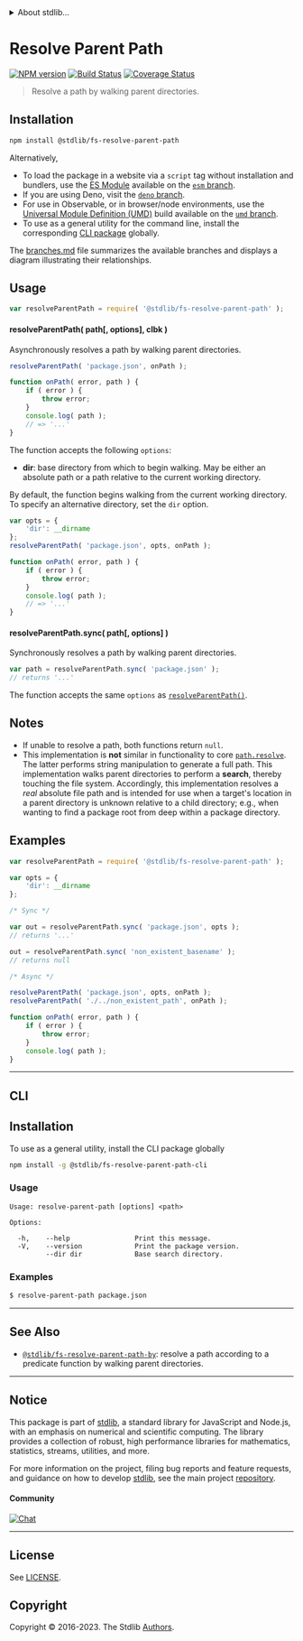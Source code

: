 <!--

@license Apache-2.0

Copyright (c) 2018 The Stdlib Authors.

Licensed under the Apache License, Version 2.0 (the "License");
you may not use this file except in compliance with the License.
You may obtain a copy of the License at

   http://www.apache.org/licenses/LICENSE-2.0

Unless required by applicable law or agreed to in writing, software
distributed under the License is distributed on an "AS IS" BASIS,
WITHOUT WARRANTIES OR CONDITIONS OF ANY KIND, either express or implied.
See the License for the specific language governing permissions and
limitations under the License.

-->


<details>
  <summary>
    About stdlib...
  </summary>
  <p>We believe in a future in which the web is a preferred environment for numerical computation. To help realize this future, we've built stdlib. stdlib is a standard library, with an emphasis on numerical and scientific computation, written in JavaScript (and C) for execution in browsers and in Node.js.</p>
  <p>The library is fully decomposable, being architected in such a way that you can swap out and mix and match APIs and functionality to cater to your exact preferences and use cases.</p>
  <p>When you use stdlib, you can be absolutely certain that you are using the most thorough, rigorous, well-written, studied, documented, tested, measured, and high-quality code out there.</p>
  <p>To join us in bringing numerical computing to the web, get started by checking us out on <a href="https://github.com/stdlib-js/stdlib">GitHub</a>, and please consider <a href="https://opencollective.com/stdlib">financially supporting stdlib</a>. We greatly appreciate your continued support!</p>
</details>

# Resolve Parent Path

[![NPM version][npm-image]][npm-url] [![Build Status][test-image]][test-url] [![Coverage Status][coverage-image]][coverage-url] <!-- [![dependencies][dependencies-image]][dependencies-url] -->

> Resolve a path by walking parent directories.

<section class="installation">

## Installation

```bash
npm install @stdlib/fs-resolve-parent-path
```

Alternatively,

-   To load the package in a website via a `script` tag without installation and bundlers, use the [ES Module][es-module] available on the [`esm` branch][esm-url].
-   If you are using Deno, visit the [`deno` branch][deno-url].
-   For use in Observable, or in browser/node environments, use the [Universal Module Definition (UMD)][umd] build available on the [`umd` branch][umd-url].
-   To use as a general utility for the command line, install the corresponding [CLI package][cli-section] globally.

The [branches.md][branches-url] file summarizes the available branches and displays a diagram illustrating their relationships.

</section>

<section class="usage">

## Usage

```javascript
var resolveParentPath = require( '@stdlib/fs-resolve-parent-path' );
```

<a name="resolve-parent-path"></a>

#### resolveParentPath( path\[, options], clbk )

Asynchronously resolves a path by walking parent directories.

```javascript
resolveParentPath( 'package.json', onPath );

function onPath( error, path ) {
    if ( error ) {
        throw error;
    }
    console.log( path );
    // => '...'
}
```

The function accepts the following `options`:

-   **dir**: base directory from which to begin walking. May be either an absolute path or a path relative to the current working directory.

By default, the function begins walking from the current working directory. To specify an alternative directory, set the `dir` option.

```javascript
var opts = {
    'dir': __dirname
};
resolveParentPath( 'package.json', opts, onPath );

function onPath( error, path ) {
    if ( error ) {
        throw error;
    }
    console.log( path );
    // => '...'
}
```

#### resolveParentPath.sync( path\[, options] )

Synchronously resolves a path by walking parent directories.

```javascript
var path = resolveParentPath.sync( 'package.json' );
// returns '...'
```

The function accepts the same `options` as [`resolveParentPath()`](#resolve-parent-path).

</section>

<!-- /.usage -->

<section class="notes">

## Notes

-   If unable to resolve a path, both functions return `null`.
-   This implementation is **not** similar in functionality to core [`path.resolve`][node-core-path-resolve]. The latter performs string manipulation to generate a full path. This implementation walks parent directories to perform a **search**, thereby touching the file system. Accordingly, this implementation resolves a _real_ absolute file path and is intended for use when a target's location in a parent directory is unknown relative to a child directory; e.g., when wanting to find a package root from deep within a package directory. 

</section>

<!-- /.notes -->

<section class="examples">

## Examples

<!-- eslint no-undef: "error" -->

```javascript
var resolveParentPath = require( '@stdlib/fs-resolve-parent-path' );

var opts = {
    'dir': __dirname
};

/* Sync */

var out = resolveParentPath.sync( 'package.json', opts );
// returns '...'

out = resolveParentPath.sync( 'non_existent_basename' );
// returns null

/* Async */

resolveParentPath( 'package.json', opts, onPath );
resolveParentPath( './../non_existent_path', onPath );

function onPath( error, path ) {
    if ( error ) {
        throw error;
    }
    console.log( path );
}
```

</section>

<!-- /.examples -->

* * *

<section class="cli">

## CLI

<section class="installation">

## Installation

To use as a general utility, install the CLI package globally

```bash
npm install -g @stdlib/fs-resolve-parent-path-cli
```

</section>

<!-- CLI usage documentation. -->

<section class="usage">

### Usage

```text
Usage: resolve-parent-path [options] <path>

Options:

  -h,    --help                Print this message.
  -V,    --version             Print the package version.
         --dir dir             Base search directory.
```

</section>

<!-- /.usage -->

<section class="examples">

### Examples

```bash
$ resolve-parent-path package.json
```

</section>

<!-- /.examples -->

</section>

<!-- /.cli -->

<!-- Section for related `stdlib` packages. Do not manually edit this section, as it is automatically populated. -->

<section class="related">

* * *

## See Also

-   <span class="package-name">[`@stdlib/fs-resolve-parent-path-by`][@stdlib/fs/resolve-parent-path-by]</span><span class="delimiter">: </span><span class="description">resolve a path according to a predicate function by walking parent directories.</span>

</section>

<!-- /.related -->

<!-- Section for all links. Make sure to keep an empty line after the `section` element and another before the `/section` close. -->


<section class="main-repo" >

* * *

## Notice

This package is part of [stdlib][stdlib], a standard library for JavaScript and Node.js, with an emphasis on numerical and scientific computing. The library provides a collection of robust, high performance libraries for mathematics, statistics, streams, utilities, and more.

For more information on the project, filing bug reports and feature requests, and guidance on how to develop [stdlib][stdlib], see the main project [repository][stdlib].

#### Community

[![Chat][chat-image]][chat-url]

---

## License

See [LICENSE][stdlib-license].


## Copyright

Copyright &copy; 2016-2023. The Stdlib [Authors][stdlib-authors].

</section>

<!-- /.stdlib -->

<!-- Section for all links. Make sure to keep an empty line after the `section` element and another before the `/section` close. -->

<section class="links">

[npm-image]: http://img.shields.io/npm/v/@stdlib/fs-resolve-parent-path.svg
[npm-url]: https://npmjs.org/package/@stdlib/fs-resolve-parent-path

[test-image]: https://github.com/stdlib-js/fs-resolve-parent-path/actions/workflows/test.yml/badge.svg?branch=v0.1.1
[test-url]: https://github.com/stdlib-js/fs-resolve-parent-path/actions/workflows/test.yml?query=branch:v0.1.1

[coverage-image]: https://img.shields.io/codecov/c/github/stdlib-js/fs-resolve-parent-path/main.svg
[coverage-url]: https://codecov.io/github/stdlib-js/fs-resolve-parent-path?branch=main

<!--

[dependencies-image]: https://img.shields.io/david/stdlib-js/fs-resolve-parent-path.svg
[dependencies-url]: https://david-dm.org/stdlib-js/fs-resolve-parent-path/main

-->

[chat-image]: https://img.shields.io/gitter/room/stdlib-js/stdlib.svg
[chat-url]: https://app.gitter.im/#/room/#stdlib-js_stdlib:gitter.im

[stdlib]: https://github.com/stdlib-js/stdlib

[stdlib-authors]: https://github.com/stdlib-js/stdlib/graphs/contributors

[cli-section]: https://github.com/stdlib-js/fs-resolve-parent-path#cli
[cli-url]: https://github.com/stdlib-js/fs-resolve-parent-path/tree/cli
[@stdlib/fs-resolve-parent-path]: https://github.com/stdlib-js/fs-resolve-parent-path/tree/main

[umd]: https://github.com/umdjs/umd
[es-module]: https://developer.mozilla.org/en-US/docs/Web/JavaScript/Guide/Modules

[deno-url]: https://github.com/stdlib-js/fs-resolve-parent-path/tree/deno
[umd-url]: https://github.com/stdlib-js/fs-resolve-parent-path/tree/umd
[esm-url]: https://github.com/stdlib-js/fs-resolve-parent-path/tree/esm
[branches-url]: https://github.com/stdlib-js/fs-resolve-parent-path/blob/main/branches.md

[stdlib-license]: https://raw.githubusercontent.com/stdlib-js/fs-resolve-parent-path/main/LICENSE

[node-core-path-resolve]: https://nodejs.org/api/path.html#path_path_resolve_paths

<!-- <related-links> -->

[@stdlib/fs/resolve-parent-path-by]: https://github.com/stdlib-js/fs-resolve-parent-path-by

<!-- </related-links> -->

</section>

<!-- /.links -->
